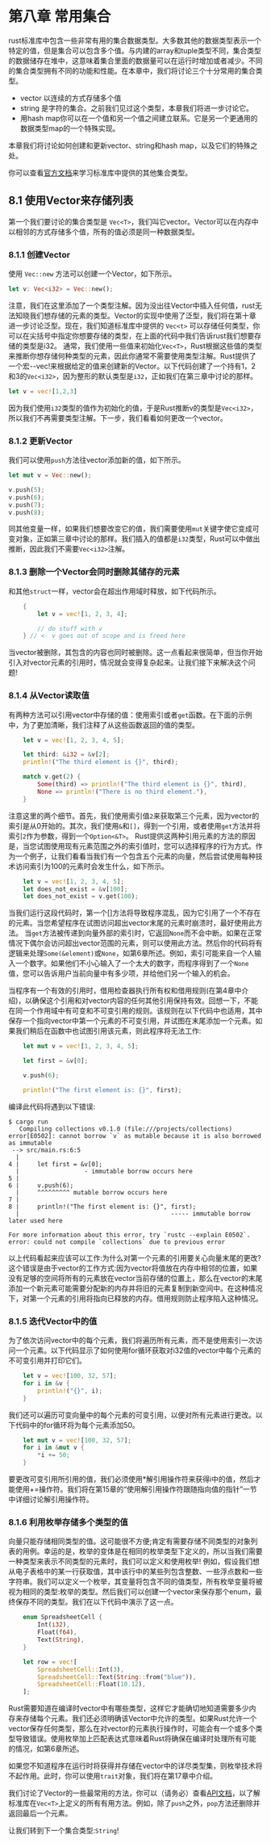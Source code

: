 
# 第八章 常用集合
rust标准库中包含一些非常有用的集合数据类型。大多数其他的数据类型表示一个特定的值，但是集合可以包含多个值。与内建的array和tuple类型不同，集合类型的数据储存在堆中，这意味着集合里面的数据量可以在运行时增加或者减少。不同的集合类型拥有不同的功能和性能。在本章中，我们将讨论三个十分常用的集合类型。
- vector 以连续的方式存储多个值
- string 是字符的集合。之前我们见过这个类型，本章我们将进一步讨论它。
- 用hash map你可以在一个值和另一个值之间建立联系。它是另一个更通用的数据类型map的一个特殊实现。

本章我们将讨论如何创建和更新vector、string和hash map，以及它们的特殊之处。

你可以查看[官方文档](https://doc.rust-lang.org/std/collections/index.html)来学习标准库中提供的其他集合类型。

## 8.1 使用Vector来存储列表
第一个我们要讨论的集合类型是 `Vec<T>`，我们叫它vector。Vector可以在内存中以相邻的方式存储多个值，所有的值必须是同一种数据类型。

### 8.1.1 创建Vector
使用 `Vec::new` 方法可以创建一个Vector，如下所示。
``` rust
let v: Vec<i32> = Vec::new();
```
注意，我们在这里添加了一个类型注解。因为没出往Vector中插入任何值，rust无法知晓我们想存储的元素的类型。Vector的实现中使用了泛型，我们将在第十章进一步讨论泛型。现在，我们知道标准库中提供的 `Vec<t>` 可以存储任何类型，你可以在尖括号中指定你想要存储的类型，在上面的代码中我们告诉rust我们想要存储的类型是i32。
通常，我们使用一些值来初始化`Vec<T>`，Rust根据这些值的类型来推断你想存储何种类型的元素，因此你通常不需要使用类型注解。Rust提供了一个宏--vec!来根据给定的值来创建新的Vector。以下代码创建了一个持有1，2和3的`Vec<i32>`，因为整形的默认类型是`i32`，正如我们在第三章中讨论的那样。
``` rust
let v = vec![1,2,3]
```
因为我们使用`i32`类型的值作为初始化的值，于是Rust推断v的类型是`Vec<i32>`，所以我们不再需要类型注解。下一步，我们看看如何更改一个vector。

### 8.1.2 更新Vector
我们可以使用`push`方法往vector添加新的值，如下所示。
``` rust
let mut v = Vec::new();

v.push(5);
v.push(6);
v.push(7);
v.push(8);
```
同其他变量一样，如果我们想要改变它的值，我们需要使用`mut`关键字使它变成可变对象，正如第三章中讨论的那样。我们插入的值都是`i32`类型，Rust可以中做出推断，因此我们不需要`Vec<i32>`注解。

### 8.1.3 删除一个Vector会同时删除其储存的元素
和其他`struct`一样，vector会在超出作用域时释放，如下代码所示。
``` rust
    {
        let v = vec![1, 2, 3, 4];

        // do stuff with v
    } // <- v goes out of scope and is freed here
```
当vector被删除，其包含的内容也同时被删除。这一点看起来很简单，但当你开始引入对vector元素的引用时，情况就会变得复杂起来。让我们接下来解决这个问题!

### 8.1.4 从Vector读取值
有两种方法可以引用vector中存储的值：使用索引或者`get`函数。在下面的示例中，为了更加清晰，我们注释了从这些函数返回的值的类型。
``` rust
    let v = vec![1, 2, 3, 4, 5];

    let third: &i32 = &v[2];
    println!("The third element is {}", third);

    match v.get(2) {
        Some(third) => println!("The third element is {}", third),
        None => println!("There is no third element."),
    }
```
注意这里的两个细节。首先，我们使用索引值`2`来获取第三个元素，因为vector的索引是从0开始的。其次，我们使用`&`和`[]`，得到一个引用，或者使用`get`方法并将索引`2`作为参数，得到一个`Option<&T>`。
Rust提供这两种引用元素的方法的原因是，当您试图使用现有元素范围之外的索引值时，您可以选择程序的行为方式。作为一个例子，让我们看看当我们有一个包含五个元素的向量，然后尝试使用每种技术访问索引为100的元素时会发生什么，如下所示。
``` rust
    let v = vec![1, 2, 3, 4, 5];
    let does_not_exist = &v[100];
    let does_not_exist = v.get(100);
```
当我们运行这段代码时，第一个[]方法将导致程序混乱，因为它引用了一个不存在的元素。当您希望程序在试图访问超出vector末尾的元素时崩溃时，最好使用此方法。
当`get`方法被传递到向量外部的索引时，它返回`None`而不会中断。如果在正常情况下偶尔会访问超出vector范围的元素，则可以使用此方法。然后你的代码将有逻辑来处理`Some(&element)`或`None`，如第6章所述。例如，索引可能来自一个人输入一个数字。如果他们不小心输入了一个太大的数字，而程序得到了一个`None`值，您可以告诉用户当前向量中有多少项，并给他们另一个输入的机会。

当程序有一个有效的引用时，借用检查器执行所有权和借用规则(在第4章中介绍)，以确保这个引用和对vector内容的任何其他引用保持有效。回想一下，不能在同一个作用域中有可变和不可变引用的规则。该规则在以下代码中也适用，其中保存一个指向vector中第一个元素的不可变引用，并试图在末尾添加一个元素。如果我们稍后在函数中也试图引用该元素，则此程序将无法工作:
``` rust
    let mut v = vec![1, 2, 3, 4, 5];

    let first = &v[0];

    v.push(6);

    println!("The first element is: {}", first);
```
编译此代码将遇到以下错误:
``` shell
$ cargo run
   Compiling collections v0.1.0 (file:///projects/collections)
error[E0502]: cannot borrow `v` as mutable because it is also borrowed as immutable
 --> src/main.rs:6:5
  |
4 |     let first = &v[0];
  |                  - immutable borrow occurs here
5 | 
6 |     v.push(6);
  |     ^^^^^^^^^ mutable borrow occurs here
7 | 
8 |     println!("The first element is: {}", first);
  |                                          ----- immutable borrow later used here

For more information about this error, try `rustc --explain E0502`.
error: could not compile `collections` due to previous error
```

以上代码看起来应该可以工作:为什么对第一个元素的引用要关心向量末尾的更改?这个错误是由于vector的工作方式:因为vector将值放在内存中相邻的位置，如果没有足够的空间将所有的元素放在vector当前存储的位置上，那么在vector的末尾添加一个新元素可能需要分配新的内存并将旧的元素复制到新空间中。在这种情况下，对第一个元素的引用将指向已释放的内存。借用规则防止程序陷入这种情况。

### 8.1.5 迭代Vector中的值
为了依次访问vector中的每个元素，我们将遍历所有元素，而不是使用索引一次访问一个元素。以下代码显示了如何使用for循环获取对i32值的vector中每个元素的不可变引用并打印它们。
``` rust
    let v = vec![100, 32, 57];
    for i in &v {
        println!("{}", i);
    }
```
我们还可以遍历可变向量中的每个元素的可变引用，以便对所有元素进行更改。以下代码中的for循环将为每个元素添加50。
``` rust
    let mut v = vec![100, 32, 57];
    for i in &mut v {
        *i += 50;
    }
```
要更改可变引用所引用的值，我们必须使用*解引用操作符来获得i中的值，然后才能使用+=操作符。我们将在第15章的“使用解引用操作符跟随指向值的指针”一节中详细讨论解引用操作符。

### 8.1.6 利用枚举存储多个类型的值
向量只能存储相同类型的值。这可能很不方便;肯定有需要存储不同类型的对象列表的用例。幸运的是，枚举的变体是在相同的枚举类型下定义的，所以当我们需要一种类型来表示不同类型的元素时，我们可以定义和使用枚举!
例如，假设我们想从电子表格中的某一行获取值，其中该行中的某些列包含整数、一些浮点数和一些字符串。我们可以定义一个枚举，其变量将包含不同的值类型，所有枚举变量将被视为相同的类型:枚举的类型。然后我们可以创建一个vector来保存那个enum，最终保存不同的类型。我们在以下代码中演示了这一点。
``` rust
    enum SpreadsheetCell {
        Int(i32),
        Float(f64),
        Text(String),
    }

    let row = vec![
        SpreadsheetCell::Int(3),
        SpreadsheetCell::Text(String::from("blue")),  
        SpreadsheetCell::Float(10.12),
    ];
```
Rust需要知道在编译时vector中有哪些类型，这样它才能确切地知道需要多少内存来存储每个元素。我们还必须明确该Vector中允许的类型。如果Rust允许一个vector保存任何类型，那么在对vector的元素执行操作时，可能会有一个或多个类型导致错误。使用枚举加上匹配表达式意味着Rust将确保在编译时处理所有可能的情况，如第6章所述。

如果您不知道程序在运行时将获得并存储在vector中的详尽类型集，则枚举技术将不起作用。此时，你可以使用`trait`对象，我们将在第17章中介绍。

我们讨论了Vector的一些最常用的方法，你可以（请务必）查看[API文档](https://doc.rust-lang.org/std/vec/struct.Vec.html)，以了解标准库在`Vec<T>`上定义的所有有用方法。例如，除了`push`之外，`pop`方法还删除并返回最后一个元素。

让我们转到下一个集合类型:`String`!